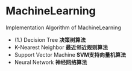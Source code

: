 # MachineLearning
Implementation Algorithm of MachineLearning
* (1.) Decision Tree **决策树算法**
* K-Nearest Neighbor  **最近邻近规则算法**
* Support Vector Machine   **SVM支持向量机算法**
* Neural Network  **神经网络算法**
~~~~
